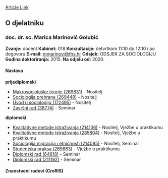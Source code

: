 [Article Link](https://www.fhs.hr/djelatnik/marica.marinovic_golubic)

## O djelatniku
###  doc. dr. sc. Marica Marinović Golubić 
**Zvanje:**
docent 
**Kabinet:**
018
**Konzultacije:**
četvrtkom 11:10 do 12:10 i po dogovoru
**E-mail:**
[mmarinovi@fhs.hr](javascript:startMail\('zzenavib@vus.feu'\);)
**Odsjek:**
ODSJEK ZA SOCIOLOGIJU 
**Godina doktoriranja:**
2015.
**Na odjelu od:**
2020.
#### Nastava
**prijediplomski**
  * [Makrosociološke teorije (269831)](https://www.fhs.hr/predmet/makteo) - Nositelj
  * [Sociologija prehrane (269448)](https://www.fhs.hr/predmet/socpre_b) - Nositelj
  * [Uvod u sociologiju (172495)](https://www.fhs.hr/predmet/uus_a) - Nositelj
  * [Završni rad (38774)](https://www.fhs.hr/predmet/zavrad) - Seminar


**diplomski**
  * [Kvalitativne metode istraživanja (214136)](https://www.fhs.hr/predmet/kvamet_b) - Nositelj, Vježbe u praktikumu
  * [Kvalitativne metode istraživanja (285804)](https://www.fhs.hr/predmet/kmi_d) - Nositelj, Vježbe u praktikumu
  * [Sociologija migracija i etničnosti (214085)](https://www.fhs.hr/predmet/sme_a) - Nositelj, Seminar
  * [Studentska praksa (269863)](https://www.fhs.hr/predmet/stupra_c) - Vježbe u praktikumu
  * [Diplomski rad (64818)](https://www.fhs.hr/predmet/diprad_b) - Seminar
  * [Diplomski rad (211192)](https://www.fhs.hr/predmet/diprad_i) - Seminar


#### Znanstveni radovi (CroRIS)
